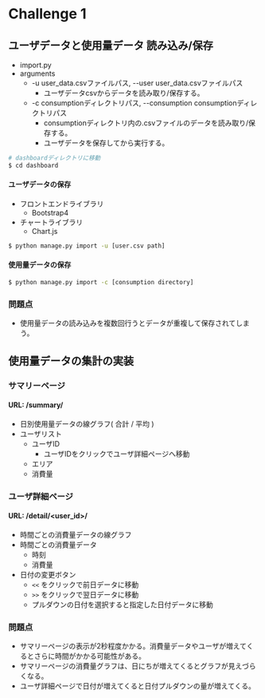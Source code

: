 # Challenge 1

## ユーザデータと使用量データ 読み込み/保存

- import.py
- arguments
    - -u user_data.csvファイルパス, --user user_data.csvファイルパス
        - ユーザデータcsvからデータを読み取り/保存する。
    - -c consumptionディレクトリパス, --consumption consumptionディレクトリパス
        - consumptionディレクトリ内の<user-id>.csvファイルのデータを読み取り/保存する。
        - ユーザデータを保存してから実行する。

```bash
# dashboardディレクトリに移動
$ cd dashboard
```

#### ユーザデータの保存

- フロントエンドライブラリ
    - Bootstrap4
- チャートライブラリ
    - Chart.js

```bash
$ python manage.py import -u [user.csv path]
```

#### 使用量データの保存

```bash
$ python manage.py import -c [consumption directory]
```

### 問題点

- 使用量データの読み込みを複数回行うとデータが重複して保存されてしまう。

## 使用量データの集計の実装

### サマリーページ

#### URL: /summary/

- 日別使用量データの線グラフ( 合計 / 平均 )
- ユーザリスト
    - ユーザID
        - ユーザIDをクリックでユーザ詳細ページへ移動
    - エリア
    - 消費量

### ユーザ詳細ページ

#### URL: /detail/<user_id>/

- 時間ごとの消費量データの線グラフ
- 時間ごとの消費量データ
    - 時刻
    - 消費量
- 日付の変更ボタン
    - `<<` をクリックで前日データに移動
    - `>>` をクリックで翌日データに移動
    - プルダウンの日付を選択すると指定した日付データに移動

### 問題点

- サマリーページの表示が2秒程度かかる。消費量データやユーザが増えてくるとさらに時間がかかる可能性がある。
- サマリーページの消費量グラフは、日にちが増えてくるとグラフが見えづらくなる。
- ユーザ詳細ページで日付が増えてくると日付プルダウンの量が増えてくる。
